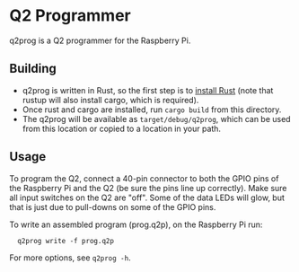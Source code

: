 
# Q2 Programmer

q2prog is a Q2 programmer for the Raspberry Pi.

## Building

* q2prog is written in Rust, so the first step is to
  [install Rust](https://www.rust-lang.org/tools/install)
  (note that rustup will also install cargo, which is required).
* Once rust and cargo are installed, run `cargo build`
  from this directory.
* The q2prog will be available as `target/debug/q2prog`, which can
  be used from this location or copied to a location in your path.

## Usage

To program the Q2, connect a 40-pin connector to both the GPIO pins
of the Raspberry Pi and the Q2 (be sure the pins line up correctly).
Make sure all input switches on the Q2 are "off". Some of the data LEDs
will glow, but that is just due to pull-downs on some of the GPIO pins.

To write an assembled program (prog.q2p), on the Raspberry Pi run:

```
  q2prog write -f prog.q2p
```

For more options, see `q2prog -h`.

